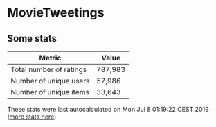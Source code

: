 # MovieTweetings
## Some stats

Metric | Value
--- | ---
Total number of ratings                 | 787,983
Number of unique users                  | 57,986
Number of unique items                  | 33,643
These stats were last autocalculated on Mon Jul 8 01:19:22 CEST 2019  ([more stats here](./stats.md))

